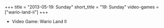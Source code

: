 +++
title = "2013-05-19: Sunday"
short_title = "19: Sunday"
video-games = ["wario-land-ii"]
+++


* Video Game: Wario Land II